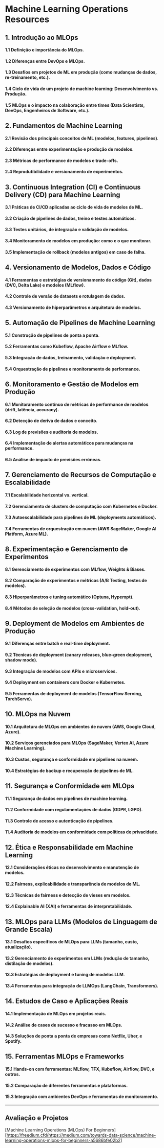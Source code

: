 # Machine Learning Operations Resources

## 1. Introdução ao MLOps
#### 1.1 Definição e importância do MLOps.
#### 1.2 Diferenças entre DevOps e MLOps.
#### 1.3 Desafios em projetos de ML em produção (como mudanças de dados, re-treinamento, etc.).
#### 1.4 Ciclo de vida de um projeto de machine learning: Desenvolvimento vs. Produção.
#### 1.5 MLOps e o impacto na colaboração entre times (Data Scientists, DevOps, Engenheiros de Software, etc.).

## 2. Fundamentos de Machine Learning
#### 2.1 Revisão dos principais conceitos de ML (modelos, features, pipelines).
#### 2.2 Diferenças entre experimentação e produção de modelos.
#### 2.3 Métricas de performance de modelos e trade-offs.
#### 2.4 Reprodutibilidade e versionamento de experimentos.

## 3. Continuous Integration (CI) e Continuous Delivery (CD) para Machine Learning
#### 3.1 Práticas de CI/CD aplicadas ao ciclo de vida de modelos de ML.
#### 3.2 Criação de pipelines de dados, treino e testes automáticos.
#### 3.3 Testes unitários, de integração e validação de modelos.
#### 3.4 Monitoramento de modelos em produção: como e o que monitorar.
#### 3.5 Implementação de rollback (modelos antigos) em caso de falha.

## 4. Versionamento de Modelos, Dados e Código
#### 4.1 Ferramentas e estratégias de versionamento de código (Git), dados (DVC, Delta Lake) e modelos (MLflow).
#### 4.2 Controle de versão de datasets e rotulagem de dados.
#### 4.3 Versionamento de hiperparâmetros e arquitetura de modelos.

## 5. Automação de Pipelines de Machine Learning
#### 5.1 Construção de pipelines de ponta a ponta.
#### 5.2 Ferramentas como Kubeflow, Apache Airflow e MLflow.
#### 5.3 Integração de dados, treinamento, validação e deployment.
#### 5.4 Orquestração de pipelines e monitoramento de performance.

## 6. Monitoramento e Gestão de Modelos em Produção
#### 6.1 Monitoramento contínuo de métricas de performance de modelos (drift, latência, accuracy).
#### 6.2 Detecção de deriva de dados e conceito.
#### 6.3 Log de previsões e auditoria de modelos.
#### 6.4 Implementação de alertas automáticos para mudanças na performance.
#### 6.5 Análise de impacto de previsões errôneas.

## 7. Gerenciamento de Recursos de Computação e Escalabilidade
#### 7.1 Escalabilidade horizontal vs. vertical.
#### 7.2 Gerenciamento de clusters de computação com Kubernetes e Docker.
#### 7.3 Autoescalabilidade para pipelines de ML (deployments automáticos).
#### 7.4 Ferramentas de orquestração em nuvem (AWS SageMaker, Google AI Platform, Azure ML).

## 8. Experimentação e Gerenciamento de Experimentos
#### 8.1 Gerenciamento de experimentos com MLflow, Weights & Biases.
#### 8.2 Comparação de experimentos e métricas (A/B Testing, testes de modelos).
#### 8.3 Hiperparâmetros e tuning automático (Optuna, Hyperopt).
#### 8.4 Métodos de seleção de modelos (cross-validation, hold-out).

## 9. Deployment de Modelos em Ambientes de Produção
#### 9.1 Diferenças entre batch e real-time deployment.
#### 9.2 Técnicas de deployment (canary releases, blue-green deployment, shadow mode).
#### 9.3 Integração de modelos com APIs e microservices.
#### 9.4 Deployment em containers com Docker e Kubernetes.
#### 9.5 Ferramentas de deployment de modelos (TensorFlow Serving, TorchServe).

## 10. MLOps na Nuvem
#### 10.1 Arquitetura de MLOps em ambientes de nuvem (AWS, Google Cloud, Azure).
#### 10.2 Serviços gerenciados para MLOps (SageMaker, Vertex AI, Azure Machine Learning).
#### 10.3 Custos, segurança e conformidade em pipelines na nuvem.
#### 10.4 Estratégias de backup e recuperação de pipelines de ML.

## 11. Segurança e Conformidade em MLOps
#### 11.1 Segurança de dados em pipelines de machine learning.
#### 11.2 Conformidade com regulamentações de dados (GDPR, LGPD).
#### 11.3 Controle de acesso e autenticação de pipelines.
#### 11.4 Auditoria de modelos em conformidade com políticas de privacidade.

## 12. Ética e Responsabilidade em Machine Learning
#### 12.1 Considerações éticas no desenvolvimento e manutenção de modelos.
#### 12.2 Fairness, explicabilidade e transparência de modelos de ML.
#### 12.3 Técnicas de fairness e detecção de vieses em modelos.
#### 12.4 Explainable AI (XAI) e ferramentas de interpretabilidade.

## 13. MLOps para LLMs (Modelos de Linguagem de Grande Escala)
#### 13.1 Desafios específicos de MLOps para LLMs (tamanho, custo, atualização).
#### 13.2 Gerenciamento de experimentos em LLMs (redução de tamanho, distilação de modelos).
#### 13.3 Estratégias de deployment e tuning de modelos LLM.
#### 13.4 Ferramentas para integração de LLMOps (LangChain, Transformers).

## 14. Estudos de Caso e Aplicações Reais
#### 14.1 Implementação de MLOps em projetos reais.
#### 14.2 Análise de cases de sucesso e fracasso em MLOps.
#### 14.3 Soluções de ponta a ponta de empresas como Netflix, Uber, e Spotify.

## 15. Ferramentas MLOps e Frameworks
#### 15.1 Hands-on com ferramentas: MLflow, TFX, Kubeflow, Airflow, DVC, e outros.
#### 15.2 Comparação de diferentes ferramentas e plataformas.
#### 15.3 Integração com ambientes DevOps e ferramentas de monitoramento.

---

## Avaliação e Projetos
[Machine Learning Operations (MLOps) For Beginners][https://freedium.cfd/https://medium.com/towards-data-science/machine-learning-operations-mlops-for-beginners-a5686bfe02b2]
